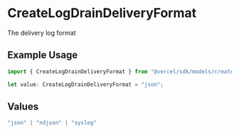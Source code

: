 # CreateLogDrainDeliveryFormat

The delivery log format

## Example Usage

```typescript
import { CreateLogDrainDeliveryFormat } from "@vercel/sdk/models/createlogdrainop.js";

let value: CreateLogDrainDeliveryFormat = "json";
```

## Values

```typescript
"json" | "ndjson" | "syslog"
```